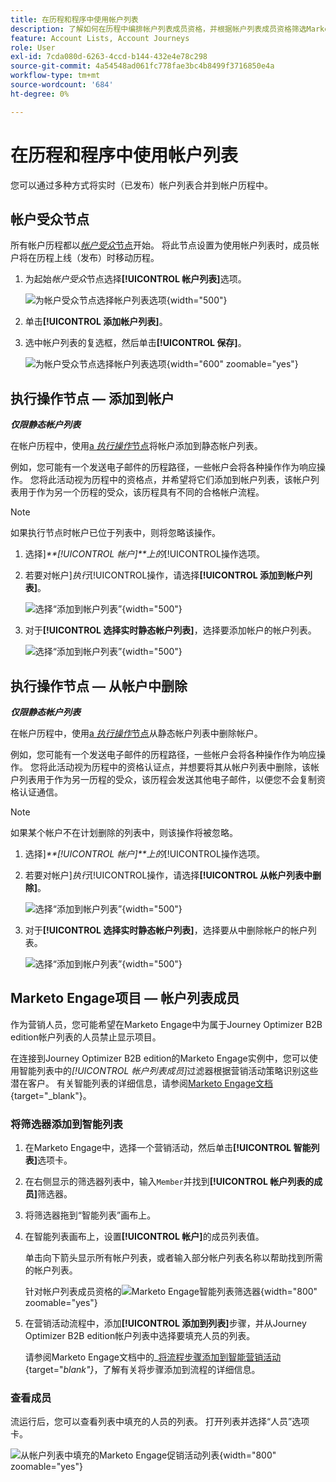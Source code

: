 ```yaml
---
title: 在历程和程序中使用帐户列表
description: 了解如何在历程中编排帐户列表成员资格，并根据帐户列表成员资格筛选Marketo Engage智能列表。
feature: Account Lists, Account Journeys
role: User
exl-id: 7cda080d-6263-4ccd-b144-432e4e78c298
source-git-commit: 4a54548ad061fc778fae3bc4b8499f3716850e4a
workflow-type: tm+mt
source-wordcount: '684'
ht-degree: 0%

---
```


# 在历程和程序中使用帐户列表

您可以通过多种方式将实时（已发布）帐户列表合并到帐户历程中。

## 帐户受众节点

所有帐户历程都以&#x200B;[_帐户受众_&#x200B;节点](../journeys/account-audience-nodes.md)开始。 将此节点设置为使用帐户列表时，成员帐户将在历程上线（发布）时移动历程。

1. 为起始&#x200B;_帐户受众_&#x200B;节点选择&#x200B;**[!UICONTROL 帐户列表]**&#x200B;选项。

   ![为帐户受众节点选择帐户列表选项](../journeys/assets/node-audience-account-list.png){width="500"}

1. 单击&#x200B;**[!UICONTROL 添加帐户列表]**。

1. 选中帐户列表的复选框，然后单击&#x200B;**[!UICONTROL 保存]**。

   ![为帐户受众节点选择帐户列表选项](../journeys/assets/node-audience-account-list-select-dialog.png){width="600" zoomable="yes"}

## 执行操作节点 — 添加到帐户

**_仅限静态帐户列表_**

在帐户历程中，使用[a _执行操作_&#x200B;节点](../journeys/action-nodes.md)将帐户添加到静态帐户列表。

例如，您可能有一个发送电子邮件的历程路径，一些帐户会将各种操作作为响应操作。 您将此活动视为历程中的资格点，并希望将它们添加到帐户列表，该帐户列表用于作为另一个历程的受众，该历程具有不同的合格帐户流程。

>[!NOTE]
>
>如果执行节点时帐户已位于列表中，则将忽略该操作。

1. 选择&#x200B;]_**[!UICONTROL 帐户]**上的_[!UICONTROL &#x200B;操作选项。

1. 若要对帐户&#x200B;]_执行_[!UICONTROL &#x200B;操作，请选择&#x200B;**[!UICONTROL 添加到帐户列表]**。

   ![选择“添加到帐户列表”](../journeys/assets/node-action-account-add-to-account-list.png){width="500"}

1. 对于&#x200B;**[!UICONTROL 选择实时静态帐户列表]**，选择要添加帐户的帐户列表。

   ![选择“添加到帐户列表”](../journeys/assets/node-action-account-add-to-account-list-select.png){width="500"}

## 执行操作节点 — 从帐户中删除

**_仅限静态帐户列表_**

在帐户历程中，使用[a _执行操作_&#x200B;节点](../journeys/action-nodes.md)从静态帐户列表中删除帐户。

例如，您可能有一个发送电子邮件的历程路径，一些帐户会将各种操作作为响应操作。 您将此活动视为历程中的资格认证点，并想要将其从帐户列表中删除，该帐户列表用于作为另一历程的受众，该历程会发送其他电子邮件，以便您不会复制资格认证通信。

>[!NOTE]
>
>如果某个帐户不在计划删除的列表中，则该操作将被忽略。

1. 选择&#x200B;]_**[!UICONTROL 帐户]**上的_[!UICONTROL &#x200B;操作选项。

1. 若要对帐户&#x200B;]_执行_[!UICONTROL &#x200B;操作，请选择&#x200B;**[!UICONTROL 从帐户列表中删除]**。

   ![选择“添加到帐户列表”](../journeys/assets/node-action-account-remove-from-account-list.png){width="500"}

1. 对于&#x200B;**[!UICONTROL 选择实时静态帐户列表]**，选择要从中删除帐户的帐户列表。

   ![选择“添加到帐户列表”](../journeys/assets/node-action-account-remove-from-account-list-select.png){width="500"}

## Marketo Engage项目 — 帐户列表成员

作为营销人员，您可能希望在Marketo Engage中为属于Journey Optimizer B2B edition帐户列表的人员禁止显示项目。

在连接到Journey Optimizer B2B edition的Marketo Engage实例中，您可以使用智能列表中的&#x200B;_[!UICONTROL 帐户列表成员]_&#x200B;过滤器根据营销活动策略识别这些潜在客户。 有关智能列表的详细信息，请参阅[Marketo Engage文档](https://experienceleague.adobe.com/en/docs/marketo/using/product-docs/core-marketo-concepts/smart-lists-and-static-lists/understanding-smart-lists){target="_blank"}。

### 将筛选器添加到智能列表

1. 在Marketo Engage中，选择一个营销活动，然后单击&#x200B;**[!UICONTROL 智能列表]**&#x200B;选项卡。

1. 在右侧显示的筛选器列表中，输入`Member`并找到&#x200B;**[!UICONTROL 帐户列表的成员]**&#x200B;筛选器。

1. 将筛选器拖到“智能列表”画布上。

1. 在智能列表画布上，设置&#x200B;**[!UICONTROL 帐户]**&#x200B;的成员列表值。

   单击向下箭头显示所有帐户列表，或者输入部分帐户列表名称以帮助找到所需的帐户列表。

   针对帐户列表成员资格的![Marketo Engage智能列表筛选器](./assets/account-lists-marketo-engage-smart-list.png){width="800" zoomable="yes"}

1. 在营销活动流程中，添加&#x200B;**[!UICONTROL 添加到列表]**&#x200B;步骤，并从Journey Optimizer B2B edition帐户列表中选择要填充人员的列表。

   请参阅Marketo Engage文档中的&#x200B;_[将流程步骤添加到智能营销活动](https://experienceleague.adobe.com/en/docs/marketo/using/product-docs/core-marketo-concepts/smart-campaigns/flow-actions/add-a-flow-step-to-a-smart-campaign){target="_blank"}_，了解有关将步骤添加到流程的详细信息。

### 查看成员

流运行后，您可以查看列表中填充的人员的列表。 打开列表并选择“人员”选项卡。

![从帐户列表中填充的Marketo Engage促销活动列表](./assets/account-lists-marketo-engage-smart-list-people.png){width="800" zoomable="yes"}
